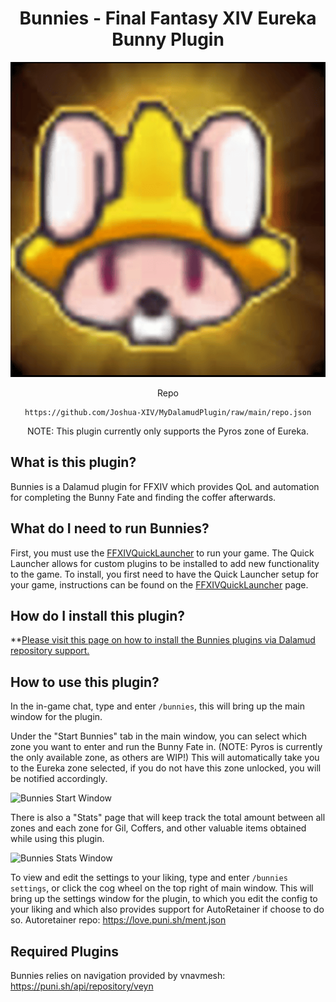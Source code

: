 <div align="center">

# Bunnies - Final Fantasy XIV Eureka Bunny Plugin
![Bunnies Icon](https://raw.githubusercontent.com/Joshua-XIV/Bunnies/master/Bunnies/Resources/Images/bunnyMudra.png)

Repo
```
https://github.com/Joshua-XIV/MyDalamudPlugin/raw/main/repo.json
```

NOTE: This plugin currently only supports the Pyros zone of Eureka.

<div align="left">

## What is this plugin?
Bunnies is a Dalamud plugin for FFXIV which provides QoL and automation for completing the Bunny Fate and finding the coffer afterwards.

## What do I need to run Bunnies?
First, you must use the [FFXIVQuickLauncher](https://github.com/goatcorp/FFXIVQuickLauncher) to run your game. The Quick Launcher allows for custom plugins to be installed to add new functionality to the game. To install, you first need to have the Quick Launcher setup for your game, instructions can be found on the [FFXIVQuickLauncher](https://github.com/goatcorp/FFXIVQuickLauncher) page.

## How do I install this plugin?
**[Please visit this page on how to install the Bunnies plugins via Dalamud repository support.](https://github.com/Joshua-XIV/MyDalamudPlugin)

## How to use this plugin?
In the in-game chat, type and enter `/bunnies`, this will bring up the main window for the plugin.

Under the "Start Bunnies" tab in the main window, you can select which zone you want to enter and run the Bunny Fate in. (NOTE: Pyros is currently the only available zone, as others are WIP!)
This will automatically take you to the Eureka zone selected, if you do not have this zone unlocked, you will be notified accordingly. 

![Bunnies Start Window]()

There is also a "Stats" page that will keep track the total amount between all zones and each zone for Gil, Coffers, and other valuable items obtained while using this plugin. 

![Bunnies Stats Window]()

To view and edit the settings to your liking,  type and enter `/bunnies settings`, or click the cog wheel on the top right of main window. This will bring up the settings window for the plugin, to which you edit the config to your liking and which also provides support for AutoRetainer if choose to do so.
Autoretainer repo: https://love.puni.sh/ment.json

## Required Plugins
Bunnies relies on navigation provided by vnavmesh: https://puni.sh/api/repository/veyn
